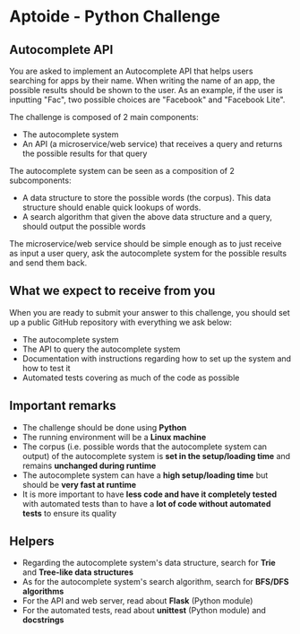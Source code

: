 # Aptoide - Python Challenge

## Autocomplete API

You are asked to implement an Autocomplete API that helps users searching for apps by
their name. When writing the name of an app, the possible results should be shown to
the user. As an example, if the user is inputting "Fac", two possible choices are
"Facebook" and "Facebook Lite".

The challenge is composed of 2 main components:

* The autocomplete system
* An API (a microservice/web service) that receives a query and returns the possible
results for that query

The autocomplete system can be seen as a composition of 2 subcomponents:

* A data structure to store the possible words (the corpus). This data structure
should enable quick lookups of words.
* A search algorithm that given the above data structure and a query, should
output the possible words

The microservice/web service should be simple enough as to just receive as input a
user query, ask the autocomplete system for the possible results and send them back.


## What we expect to receive from you

When you are ready to submit your answer to this challenge, you should set up a
public GitHub repository with everything we ask below:

* The autocomplete system
* The API to query the autocomplete system
* Documentation with instructions regarding how to set up the system and how
to test it
* Automated tests covering as much of the code as possible


## Important remarks

* The challenge should be done using **Python**
* The running environment will be a **Linux machine**
* The corpus (i.e. possible words that the autocomplete system can output) of the
autocomplete system is **set in the setup/loading time** and remains **unchanged during runtime**
* The autocomplete system can have a **high setup/loading time** but should be **very fast at runtime**
* It is more important to have **less code and have it completely tested** with automated
tests than to have a **lot of code without automated tests** to ensure its quality


## Helpers

* Regarding the autocomplete system's data structure, search for **Trie** and **Tree-like data structures**
* As for the autocomplete system's search algorithm, search for **BFS/DFS algorithms**
* For the API and web server, read about **Flask** (Python module)
* For the automated tests, read about **unittest** (Python module) and
**docstrings**